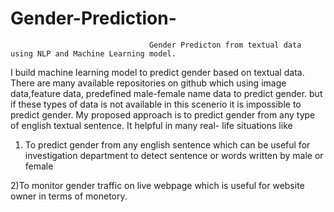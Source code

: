 # Gender-Prediction-
                                   Gender Predicton from textual data using NLP and Machine Learning model.

I build machine learning model to predict gender based on textual data. There are many available repositories on github which using image data,feature data, predefined male-female name data to predict gender. but if these types of data is not available in this scenerio it is impossible to predict gender. My proposed approach is to predict gender from any type of english textual sentence. It helpful in many real- life situations like 

1) To predict gender from any english sentence which can be useful for investigation department to detect sentence or words written by male or female

2)To monitor gender traffic on live webpage which is useful for website owner in terms of monetory. 
